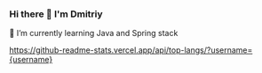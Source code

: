 ### Hi there 👋 I'm Dmitriy
🌱 I’m currently learning  Java and Spring stack




https://github-readme-stats.vercel.app/api/top-langs/?username={username}


    
      
